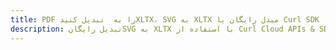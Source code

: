 ---title: PDF را به  تبدیل کنیدXLTX، SVG به XLTX مبدل رایگان یا Curl SDKdescription: تبدیل رایگانSVG به XLTX با استفاده از Curl Cloud APIs & SDK همچنین اسناد PDF را در Cloud ایجاد، ویرایش و رندر کنید.---